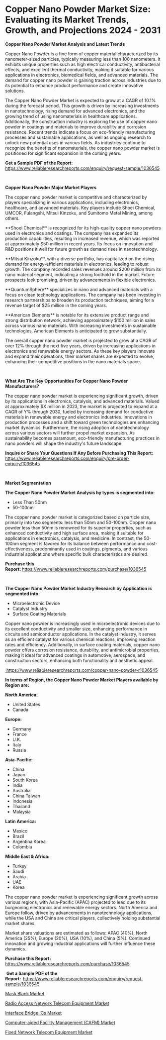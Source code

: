 <p><h1>Copper Nano Powder Market Size: Evaluating its Market Trends, Growth, and Projections 2024 - 2031</h1></p><p><strong>Copper Nano Powder Market Analysis and Latest Trends</strong></p>
<p><p>Copper Nano Powder is a fine form of copper material characterized by its nanometer-sized particles, typically measuring less than 100 nanometers. It exhibits unique properties such as high electrical conductivity, antibacterial effects, and excellent thermal conductivity, making it suitable for various applications in electronics, biomedical fields, and advanced materials. The demand for copper nano powder is gaining traction across industries due to its potential to enhance product performance and create innovative solutions.</p><p>The Copper Nano Powder Market is expected to grow at a CAGR of 10.1% during the forecast period. This growth is driven by increasing investments in nanotechnology, rising demand for advanced electronics, and the growing trend of using nanomaterials in healthcare applications. Additionally, the construction industry is exploring the use of copper nano powder in coatings and materials to improve durability and corrosion resistance. Recent trends indicate a focus on eco-friendly manufacturing processes and sustainable applications, as well as ongoing research to unlock new potential uses in various fields. As industries continue to recognize the benefits of nanomaterials, the copper nano powder market is positioned for significant expansion in the coming years.</p></p>
<p><strong>Get a Sample PDF of the Report:&nbsp;</strong> <a href="https://www.reliableresearchreports.com/enquiry/request-sample/1036545?utm_campaign=6&utm_medium=2&utm_source=Github&utm_content=ia&utm_term=11102024&utm_id=copper-nano-powder">https://www.reliableresearchreports.com/enquiry/request-sample/1036545</a></p>
<p>&nbsp;</p>
<p><strong>Copper Nano Powder Major Market Players</strong></p>
<p><p>The copper nano powder market is competitive and characterized by players specializing in various applications, including electronics, healthcare, and advanced materials. Key players include Shoei Chemical, UMCOR, Fulangshi, Mitsui Kinzoku, and Sumitomo Metal Mining, among others.</p><p>**Shoei Chemical** is recognized for its high-quality copper nano powders used in electronics and coatings. The company has expanded its production capabilities, resulting in increased revenue, which was reported at approximately $50 million in recent years. Its focus on innovation and R&D positions it well for future growth as demand rises in nanotechnology.</p><p>**Mitsui Kinzoku**, with a diverse portfolio, has capitalized on the rising demand for energy-efficient materials in electronics, leading to robust growth. The company recorded sales revenues around $200 million from its nano material segment, indicating a strong foothold in the market. Future prospects look promising, driven by advancements in flexible electronics.</p><p>**QuantumSphere** specializes in nano and advanced materials with a focus on clean technology applications. The company has been investing in research partnerships to broaden its production techniques, aiming for a revenue target of $25 million in the coming years.</p><p>**American Elements** is notable for its extensive product range and strong distribution network, achieving approximately $100 million in sales across various nano materials. With increasing investments in sustainable technologies, American Elements is anticipated to grow substantially.</p><p>The overall copper nano powder market is projected to grow at a CAGR of over 12% through the next five years, driven by increasing applications in electronics and renewable energy sectors. As these key players innovate and expand their operations, their market shares are expected to evolve, enhancing their competitive positions in the nano materials space.</p></p>
<p>&nbsp;</p>
<p><strong>What Are The Key Opportunities For Copper Nano Powder Manufacturers?</strong></p>
<p><p>The copper nano powder market is experiencing significant growth, driven by its applications in electronics, catalysis, and advanced materials. Valued at approximately $X million in 2023, the market is projected to expand at a CAGR of Y% through 2030, fueled by increasing demand for conductive materials in renewable energy and electronics industries. Innovations in production processes and a shift toward green technologies are enhancing market dynamics. Furthermore, the rising adoption of nanotechnology across various sectors will further propel market expansion. As sustainability becomes paramount, eco-friendly manufacturing practices in nano powders will shape the industry's future landscape.</p></p>
<p><strong>Inquire or Share Your Questions If Any Before Purchasing This Report:</strong> <a href="https://www.reliableresearchreports.com/enquiry/pre-order-enquiry/1036545?utm_campaign=6&utm_medium=2&utm_source=Github&utm_content=ia&utm_term=11102024&utm_id=copper-nano-powder">https://www.reliableresearchreports.com/enquiry/pre-order-enquiry/1036545</a></p>
<p>&nbsp;</p>
<p><strong>Market Segmentation</strong></p>
<p><strong>The Copper Nano Powder Market Analysis by types is segmented into:</strong></p>
<p><ul><li>Less Than 50nm</li><li>50-100nm</li></ul></p>
<p><p>The copper nano powder market is categorized based on particle size, primarily into two segments: less than 50nm and 50-100nm. Copper nano powder less than 50nm is renowned for its superior properties, such as enhanced conductivity and high surface area, making it suitable for applications in electronics, catalysis, and medicine. In contrast, the 50-100nm segment is favored for its balance between performance and cost-effectiveness, predominantly used in coatings, pigments, and various industrial applications where specific bulk characteristics are desired.</p></p>
<p><strong>Purchase this Report:&nbsp;</strong><a href="https://www.reliableresearchreports.com/purchase/1036545?utm_campaign=6&utm_medium=2&utm_source=Github&utm_content=ia&utm_term=11102024&utm_id=copper-nano-powder">https://www.reliableresearchreports.com/purchase/1036545</a></p>
<p>&nbsp;</p>
<p><strong>The Copper Nano Powder Market Industry Research by Application is segmented into:</strong></p>
<p><ul><li>Microelectronic Device</li><li>Catalyst Industry</li><li>Surface Coating Materials</li></ul></p>
<p><p>Copper nano powder is increasingly used in microelectronic devices due to its excellent conductivity and smaller size, enhancing performance in circuits and semiconductor applications. In the catalyst industry, it serves as an efficient catalyst for various chemical reactions, improving reaction rates and efficiency. Additionally, in surface coating materials, copper nano powder offers corrosion resistance, durability, and antimicrobial properties, making it ideal for advanced coatings in automotive, aerospace, and construction sectors, enhancing both functionality and aesthetic appeal.</p></p>
<p><a href="https://www.reliableresearchreports.com/copper-nano-powder-r1036545?utm_campaign=6&utm_medium=2&utm_source=Github&utm_content=ia&utm_term=11102024&utm_id=copper-nano-powder">&nbsp;https://www.reliableresearchreports.com/copper-nano-powder-r1036545</a></p>
<p><strong>In terms of Region, the Copper Nano Powder Market Players available by Region are:</strong></p>
<p>
    <p> <strong> North America: </strong>
        <ul>
            <li>United States</li>
            <li>Canada</li>
        </ul>
        </p> 
    <p> <strong> Europe: </strong>
        <ul>
            <li>Germany</li>
            <li>France</li>
            <li>U.K.</li>
            <li>Italy</li>
            <li>Russia</li>
        </ul>
        </p> 
    <p> <strong> Asia-Pacific: </strong>
        <ul>
            <li>China</li>
            <li>Japan</li>
            <li>South Korea</li>
            <li>India</li>
            <li>Australia</li>
            <li>China Taiwan</li>
            <li>Indonesia</li>
            <li>Thailand</li>
            <li>Malaysia</li>
        </ul>
        </p> 
    <p> <strong> Latin America: </strong>
        <ul>
            <li>Mexico</li>
            <li>Brazil</li>
            <li>Argentina Korea</li>
            <li>Colombia</li>
        </ul>
        </p> 
    <p> <strong> Middle East & Africa: </strong>
        <ul>
            <li>Turkey</li>
            <li>Saudi</li>
            <li>Arabia</li>
            <li>UAE</li>
            <li>Korea</li>
        </ul>
    </p>
    </p>
<p><p>The copper nano powder market is experiencing significant growth across various regions, with Asia-Pacific (APAC) projected to lead due to its burgeoning electronics and renewable energy sectors. North America and Europe follow, driven by advancements in nanotechnology applications, while the USA and China are critical players, collectively holding substantial market shares. </p><p>Market share valuations are estimated as follows: APAC (40%), North America (25%), Europe (20%), USA (10%), and China (5%). Continued innovation and growing industrial applications will further influence these dynamics.</p></p>
<p><strong>Purchase this Report: </strong><a href="https://www.reliableresearchreports.com/purchase/1036545?utm_campaign=6&utm_medium=2&utm_source=Github&utm_content=ia&utm_term=11102024&utm_id=copper-nano-powder">https://www.reliableresearchreports.com/purchase/1036545</a></p>
<p>&nbsp;<strong>Get a Sample PDF of the Report:&nbsp;&nbsp;</strong><a href="https://www.reliableresearchreports.com/enquiry/request-sample/1036545?utm_campaign=6&utm_medium=2&utm_source=Github&utm_content=ia&utm_term=11102024&utm_id=copper-nano-powder">https://www.reliableresearchreports.com/enquiry/request-sample/1036545</a></p>
<p><strong></strong></p>
<p><p><a href="https://www.linkedin.com/pulse/mask-blank-market-global-regional-analysis-2024-2031-kuznets-ddenc?utm_campaign=6&utm_medium=2&utm_source=Github&utm_content=ia&utm_term=11102024&utm_id=copper-nano-powder">Mask Blank Market</a></p><p><a href="https://issuu.com/reportprime-2/docs/radio-access-network-telecom-equipm_4fac9fcbe303dd?utm_campaign=6&utm_medium=2&utm_source=Github&utm_content=ia&utm_term=11102024&utm_id=copper-nano-powder">Radio Access Network Telecom Equipment Market</a></p><p><a href="https://www.linkedin.com/pulse/interface-bridge-ics-revenue-growth-report-2024-2031-market-trac-ipnwe?utm_campaign=6&utm_medium=2&utm_source=Github&utm_content=ia&utm_term=11102024&utm_id=copper-nano-powder">Interface Bridge ICs Market</a></p><p><a href="https://www.linkedin.com/pulse/navigating-global-computer-aided-facility-management-cafm-lqi4e?utm_campaign=6&utm_medium=2&utm_source=Github&utm_content=ia&utm_term=11102024&utm_id=copper-nano-powder">Computer-aided Facility Management (CAFM) Market</a></p><p><a href="https://issuu.com/reportprime-2/docs/fixed-network-telecom-equipment-mar_bd08ba4169883a?utm_campaign=6&utm_medium=2&utm_source=Github&utm_content=ia&utm_term=11102024&utm_id=copper-nano-powder">Fixed Network Telecom Equipment Market</a></p></p>
